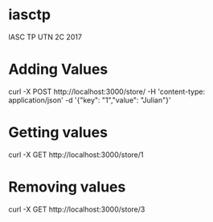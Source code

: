 # iasctp
IASC TP UTN 2C 2017

# Adding Values

curl -X POST http://localhost:3000/store/ -H 'content-type: application/json' -d '{"key": "1","value": "Julian"}'

# Getting values

curl -X GET http://localhost:3000/store/1

# Removing values

curl -X GET http://localhost:3000/store/3
